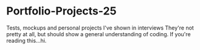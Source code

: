 # Portfolio-Projects-25
Tests, mockups and personal projects I've shown in interviews 
They're not pretty at all, but should show a general understanding of coding.
If you're reading this...hi. 
